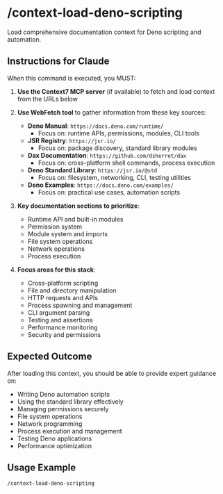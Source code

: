 # /context-load-deno-scripting

Load comprehensive documentation context for Deno scripting and automation.

## Instructions for Claude

When this command is executed, you MUST:

1. **Use the Context7 MCP server** (if available) to fetch and load context from the URLs below
2. **Use WebFetch tool** to gather information from these key sources:
   - **Deno Manual**: `https://docs.deno.com/runtime/`
     - Focus on: runtime APIs, permissions, modules, CLI tools
   - **JSR Registry**: `https://jsr.io/`
     - Focus on: package discovery, standard library modules
   - **Dax Documentation**: `https://github.com/dsherret/dax`
     - Focus on: cross-platform shell commands, process execution
   - **Deno Standard Library**: `https://jsr.io/@std`
     - Focus on: filesystem, networking, CLI, testing utilities
   - **Deno Examples**: `https://docs.deno.com/examples/`
     - Focus on: practical use cases, automation scripts

3. **Key documentation sections to prioritize**:
   - Runtime API and built-in modules
   - Permission system
   - Module system and imports
   - File system operations
   - Network operations
   - Process execution

4. **Focus areas for this stack**:
   - Cross-platform scripting
   - File and directory manipulation
   - HTTP requests and APIs
   - Process spawning and management
   - CLI argument parsing
   - Testing and assertions
   - Performance monitoring
   - Security and permissions

## Expected Outcome

After loading this context, you should be able to provide expert guidance on:

- Writing Deno automation scripts
- Using the standard library effectively
- Managing permissions securely
- File system operations
- Network programming
- Process execution and management
- Testing Deno applications
- Performance optimization

## Usage Example

```
/context-load-deno-scripting
```
